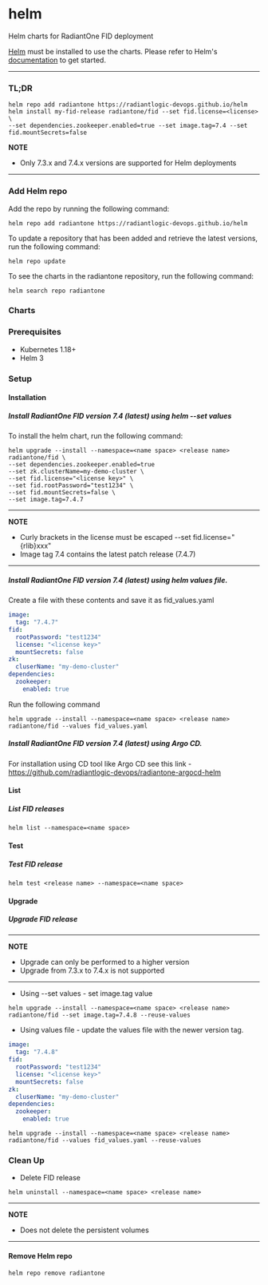 # helm
Helm charts for RadiantOne FID deployment

[Helm](https://helm.sh) must be installed to use the charts.  Please refer to
Helm's [documentation](https://helm.sh/docs) to get started.

---
### TL;DR

```console
helm repo add radiantone https://radiantlogic-devops.github.io/helm
helm install my-fid-release radiantone/fid --set fid.license=<license> \
--set dependencies.zookeeper.enabled=true --set image.tag=7.4 --set fid.mountSecrets=false
```
**NOTE**
* Only 7.3.x and 7.4.x versions are supported for Helm deployments

---
### Add Helm repo

Add the repo by running the following command:

```console
helm repo add radiantone https://radiantlogic-devops.github.io/helm
```

To update a repository that has been added and retrieve the latest versions, run the following command:

```console
helm repo update
```

To see the charts in the radiantone repository, run the following command:

```console
helm search repo radiantone
```

### Charts

### Prerequisites
* Kubernetes 1.18+
* Helm 3

### Setup
#### Installation
##### Install RadiantOne FID version 7.4 (latest) using helm --set values

To install the helm chart, run the following command:

```console
helm upgrade --install --namespace=<name space> <release name> radiantone/fid \
--set dependencies.zookeeper.enabled=true
--set zk.clusterName=my-demo-cluster \
--set fid.license="<license key>" \
--set fid.rootPassword="test1234" \
--set fid.mountSecrets=false \
--set image.tag=7.4.7
```
---
**NOTE**
* Curly brackets in the license must be escaped --set fid.license="\{rlib\}xxx"
* Image tag 7.4 contains the latest patch release (7.4.7)

---

##### Install RadiantOne FID version 7.4 (latest) using helm values file.

Create a file with these contents and save it as fid_values.yaml
  
```yaml
image:
  tag: "7.4.7"
fid:
  rootPassword: "test1234"
  license: "<license key>"
  mountSecrets: false
zk:
  cluserName: "my-demo-cluster"
dependencies:
  zookeeper:
    enabled: true
```
Run the following command
```console
helm upgrade --install --namespace=<name space> <release name> radiantone/fid --values fid_values.yaml
```

##### Install RadiantOne FID version 7.4 (latest) using Argo CD.

For installation using CD tool like Argo CD see this link - https://github.com/radiantlogic-devops/radiantone-argocd-helm

#### List
##### List FID releases
```console
helm list --namespace=<name space>
```

#### Test
##### Test FID release
```console
helm test <release name> --namespace=<name space>
```

#### Upgrade
##### Upgrade FID release
---
**NOTE**
* Upgrade can only be performed to a higher version
* Upgrade from 7.3.x to 7.4.x is not supported

---

* Using --set values - set image.tag value
```console
helm upgrade --install --namespace=<name space> <release name> radiantone/fid --set image.tag=7.4.8 --reuse-values
```
* Using values file - update the values file with the newer version tag.
```yaml
image:
  tag: "7.4.8"
fid:
  rootPassword: "test1234"
  license: "<license key>"
  mountSecrets: false
zk:
  cluserName: "my-demo-cluster"
dependencies:
  zookeeper:
    enabled: true
```

```console
helm upgrade --install --namespace=<name space> <release name> radiantone/fid --values fid_values.yaml --reuse-values
```

### Clean Up
* Delete FID release

```console
helm uninstall --namespace=<name space> <release name>
```
---
**NOTE**
* Does not delete the persistent volumes

---

#### Remove Helm repo

```console
helm repo remove radiantone
```
